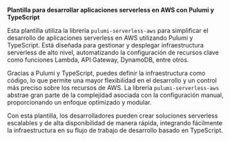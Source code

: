 **Plantilla para desarrollar aplicaciones serverless en AWS con Pulumi y TypeScript**

Esta plantilla utiliza la librería `pulumi-serverless-aws` para simplificar el desarrollo de aplicaciones serverless en AWS utilizando Pulumi y TypeScript. Está diseñada para gestionar y desplegar infraestructura serverless de alto nivel, automatizando la configuración de recursos clave como funciones Lambda, API Gateway, DynamoDB, entre otros.

Gracias a Pulumi y TypeScript, puedes definir la infraestructura como código, lo que permite una mayor flexibilidad en el desarrollo y un control más preciso sobre los recursos de AWS. La librería `pulumi-serverless-aws` abstrae gran parte de la complejidad asociada con la configuración manual, proporcionando un enfoque optimizado y modular.

Con esta plantilla, los desarrolladores pueden crear soluciones serverless escalables y de alta disponibilidad de manera rápida, integrando fácilmente la infraestructura en su flujo de trabajo de desarrollo basado en TypeScript.
